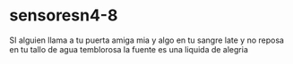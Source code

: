 # sensoresn4-8
SI alguien llama a tu puerta 
amiga mia y algo en tu sangre late 
y no reposa en tu tallo  de agua 
temblorosa la fuente es una liquida de alegria 
